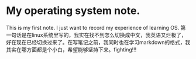 # My operating system note.
This is my first note. I just want to record my experience of learning OS.
第一句话是在linux系统里写的，我实在找不到怎么切换成中文，我英语又烂极了，好在现在已经切换过来了。在写笔记之前，我同时也在学习markdown的格式，我其实在哪方面都是个小白，希望能够坚持下来。fighting!!!
